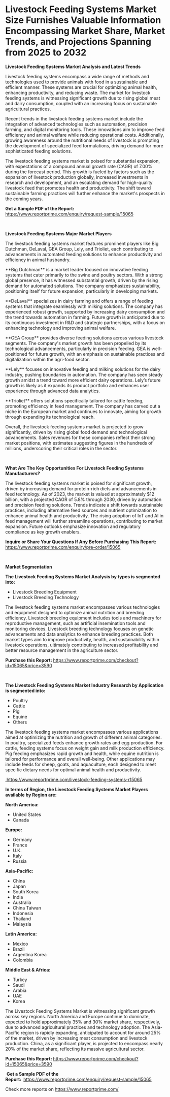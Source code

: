 <p><h1>Livestock Feeding Systems Market Size Furnishes Valuable Information Encompassing Market Share, Market Trends, and Projections Spanning from 2025 to 2032</h1></p><p><strong>Livestock Feeding Systems Market Analysis and Latest Trends</strong></p>
<p><p>Livestock feeding systems encompass a wide range of methods and technologies used to provide animals with food in a sustainable and efficient manner. These systems are crucial for optimizing animal health, enhancing productivity, and reducing waste. The market for livestock feeding systems is witnessing significant growth due to rising global meat and dairy consumption, coupled with an increasing focus on sustainable agricultural practices.</p><p>Recent trends in the livestock feeding systems market include the integration of advanced technologies such as automation, precision farming, and digital monitoring tools. These innovations aim to improve feed efficiency and animal welfare while reducing operational costs. Additionally, growing awareness around the nutritional needs of livestock is prompting the development of specialized feed formulations, driving demand for more sophisticated feeding solutions.</p><p>The livestock feeding systems market is poised for substantial expansion, with expectations of a compound annual growth rate (CAGR) of 7.00% during the forecast period. This growth is fueled by factors such as the expansion of livestock production globally, increased investments in research and development, and an escalating demand for high-quality livestock feed that promotes health and productivity. The shift toward sustainable farming practices will further enhance the market's prospects in the coming years.</p></p>
<p><strong>Get a Sample PDF of the Report:&nbsp;</strong> <a href="https://www.reportprime.com/enquiry/request-sample/15065?utm_campaign=2630&utm_medium=2&utm_source=Github&utm_content=ia&utm_term=20032025&utm_id=livestock-feeding-systems">https://www.reportprime.com/enquiry/request-sample/15065</a></p>
<p>&nbsp;</p>
<p><strong>Livestock Feeding Systems Major Market Players</strong></p>
<p><p>The livestock feeding systems market features prominent players like Big Dutchman, DeLaval, GEA Group, Lely, and Trioliet, each contributing to advancements in automated feeding solutions to enhance productivity and efficiency in animal husbandry.</p><p>**Big Dutchman** is a market leader focused on innovative feeding systems that cater primarily to the swine and poultry sectors. With a strong global presence, it has witnessed substantial growth, driven by the rising demand for automated solutions. The company emphasizes sustainability, positioning itself for future expansion, particularly in developing markets.</p><p>**DeLaval** specializes in dairy farming and offers a range of feeding systems that integrate seamlessly with milking solutions. The company has experienced robust growth, supported by increasing dairy consumption and the trend towards automation in farming. Future growth is anticipated due to its continuous investment in R&D and strategic partnerships, with a focus on enhancing technology and improving animal welfare.</p><p>**GEA Group** provides diverse feeding solutions across various livestock segments. The company's market growth has been propelled by its technological advancements, particularly in precision feeding. GEA is well-positioned for future growth, with an emphasis on sustainable practices and digitalization within the agri-food sector.</p><p>**Lely** focuses on innovative feeding and milking solutions for the dairy industry, pushing boundaries in automation. The company has seen steady growth amidst a trend toward more efficient dairy operations. Lely’s future growth is likely as it expands its product portfolio and enhances user experience through advanced data analytics.</p><p>**Trioliet** offers solutions specifically tailored for cattle feeding, promoting efficiency in feed management. The company has carved out a niche in the European market and continues to innovate, aiming for growth through expanding its technological reach.</p><p>Overall, the livestock feeding systems market is projected to grow significantly, driven by rising global food demand and technological advancements. Sales revenues for these companies reflect their strong market positions, with estimates suggesting figures in the hundreds of millions, underscoring their critical roles in the sector.</p></p>
<p>&nbsp;</p>
<p><strong>What Are The Key Opportunities For Livestock Feeding Systems Manufacturers?</strong></p>
<p><p>The livestock feeding systems market is poised for significant growth, driven by increasing demand for protein-rich diets and advancements in feed technology. As of 2023, the market is valued at approximately $12 billion, with a projected CAGR of 5.8% through 2030, driven by automation and precision feeding solutions. Trends indicate a shift towards sustainable practices, including alternative feed sources and nutrient optimization to enhance animal health and productivity. The rising adoption of IoT and AI in feed management will further streamline operations, contributing to market expansion. Future outlooks emphasize innovation and regulatory compliance as key growth enablers.</p></p>
<p><strong>Inquire or Share Your Questions If Any Before Purchasing This Report:</strong> <a href="https://www.reportprime.com/enquiry/pre-order/15065?utm_campaign=2630&utm_medium=2&utm_source=Github&utm_content=ia&utm_term=20032025&utm_id=livestock-feeding-systems">https://www.reportprime.com/enquiry/pre-order/15065</a></p>
<p>&nbsp;</p>
<p><strong>Market Segmentation</strong></p>
<p><strong>The Livestock Feeding Systems Market Analysis by types is segmented into:</strong></p>
<p><ul><li>Livestock Breeding Equipment</li><li>Livestock Breeding Technology</li></ul></p>
<p><p>The livestock feeding systems market encompasses various technologies and equipment designed to optimize animal nutrition and breeding efficiency. Livestock breeding equipment includes tools and machinery for reproductive management, such as artificial insemination tools and monitoring devices. Livestock breeding technology focuses on genetic advancements and data analytics to enhance breeding practices. Both market types aim to improve productivity, health, and sustainability within livestock operations, ultimately contributing to increased profitability and better resource management in the agriculture sector.</p></p>
<p><strong>Purchase this Report:&nbsp;</strong><a href="https://www.reportprime.com/checkout?id=15065&price=3590&utm_campaign=2630&utm_medium=2&utm_source=Github&utm_content=ia&utm_term=20032025&utm_id=livestock-feeding-systems">https://www.reportprime.com/checkout?id=15065&price=3590</a></p>
<p>&nbsp;</p>
<p><strong>The Livestock Feeding Systems Market Industry Research by Application is segmented into:</strong></p>
<p><ul><li>Poultry</li><li>Cattle</li><li>Pig</li><li>Equine</li><li>Others</li></ul></p>
<p><p>The livestock feeding systems market encompasses various applications aimed at optimizing the nutrition and growth of different animal categories. In poultry, specialized feeds enhance growth rates and egg production. For cattle, feeding systems focus on weight gain and milk production efficiency. Pig feeding emphasizes rapid growth and health, while equine nutrition is tailored for performance and overall well-being. Other applications may include feeds for sheep, goats, and aquaculture, each designed to meet specific dietary needs for optimal animal health and productivity.</p></p>
<p><a href="https://www.reportprime.com/livestock-feeding-systems-r15065?utm_campaign=2630&utm_medium=2&utm_source=Github&utm_content=ia&utm_term=20032025&utm_id=livestock-feeding-systems">&nbsp;https://www.reportprime.com/livestock-feeding-systems-r15065</a></p>
<p><strong>In terms of Region, the Livestock Feeding Systems Market Players available by Region are:</strong></p>
<p>
    <p> <strong> North America: </strong>
        <ul>
            <li>United States</li>
            <li>Canada</li>
        </ul>
        </p> 
    <p> <strong> Europe: </strong>
        <ul>
            <li>Germany</li>
            <li>France</li>
            <li>U.K.</li>
            <li>Italy</li>
            <li>Russia</li>
        </ul>
        </p> 
    <p> <strong> Asia-Pacific: </strong>
        <ul>
            <li>China</li>
            <li>Japan</li>
            <li>South Korea</li>
            <li>India</li>
            <li>Australia</li>
            <li>China Taiwan</li>
            <li>Indonesia</li>
            <li>Thailand</li>
            <li>Malaysia</li>
        </ul>
        </p> 
    <p> <strong> Latin America: </strong>
        <ul>
            <li>Mexico</li>
            <li>Brazil</li>
            <li>Argentina Korea</li>
            <li>Colombia</li>
        </ul>
        </p> 
    <p> <strong> Middle East & Africa: </strong>
        <ul>
            <li>Turkey</li>
            <li>Saudi</li>
            <li>Arabia</li>
            <li>UAE</li>
            <li>Korea</li>
        </ul>
    </p>
    </p>
<p><p>The Livestock Feeding Systems Market is witnessing significant growth across key regions. North America and Europe continue to dominate, expected to hold approximately 35% and 30% market share, respectively, due to advanced agricultural practices and technology adoption. The Asia-Pacific region is rapidly expanding, anticipated to account for around 25% of the market, driven by increasing meat consumption and livestock production. China, as a significant player, is projected to encompass nearly 20% of the market share, reflecting its massive agricultural sector.</p></p>
<p><strong>Purchase this Report: </strong><a href="https://www.reportprime.com/checkout?id=15065&price=3590&utm_campaign=2630&utm_medium=2&utm_source=Github&utm_content=ia&utm_term=20032025&utm_id=livestock-feeding-systems">https://www.reportprime.com/checkout?id=15065&price=3590</a></p>
<p>&nbsp;<strong>Get a Sample PDF of the Report:&nbsp;&nbsp;</strong><a href="https://www.reportprime.com/enquiry/request-sample/15065?utm_campaign=2630&utm_medium=2&utm_source=Github&utm_content=ia&utm_term=20032025&utm_id=livestock-feeding-systems">https://www.reportprime.com/enquiry/request-sample/15065</a></p>
<p><strong></strong></p>
<p>Check more reports on <a href="https://www.reportprime.com/?utm_campaign=2630&utm_medium=2&utm_source=Github&utm_content=ia&utm_term=20032025&utm_id=livestock-feeding-systems">https://www.reportprime.com/</a></p>